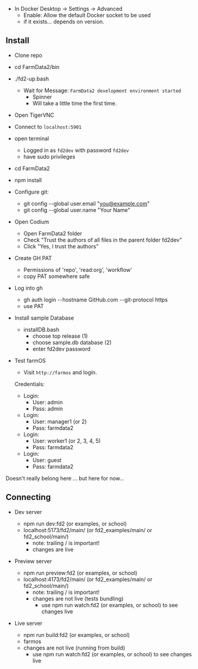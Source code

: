 - In Docker Desktop -> Settings -> Advanced
  - Enable: Allow the default Docker socket to be used
  - if it exists... depends on version.


## Install

- Clone repo
- cd FarmData2/bin
- ./fd2-up.bash
  - Wait for Message: `FarmData2 development environment started`
    - Spinner
    - Will take a little time the first time.
- Open TigerVNC
- Connect to `localhost:5901`
- open terminal
  - Logged in as `fd2dev` with password `fd2dev`
  - have sudo privileges
- cd FarmData2
- npm install
- Configure git:
  - git config --global user.email "you@example.com"
  - git config --global user.name "Your Name"
- Open Codium
  - Open FarmData2 folder
  - Check "Trust the authors of all files in the parent folder fd2dev"
  - Click "Yes, I trust the authors"
- Create GH PAT
  - Permissions of 'repo', 'read:org', 'workflow'
  - copy PAT somewhere safe
- Log into gh
  - gh auth login --hostname GitHub.com --git-protocol https
  - use PAT
- Install sample Database
  - installDB.bash
    - choose top release (1)
    - choose sample.db database (2)
    - enter fd2dev password

- Test farmOS
  - Visit `http://farmos` and login.

  Credentials:
  - Login:
    - User: admin
    - Pass: admin
  - Login:
    - User: manager1 (or 2)
    - Pass: farmdata2
  - Login:
    - User: worker1 (or 2, 3, 4, 5)
    - Pass: farmdata2
  - Login:
    - User: guest
    - Pass: farmdata2





Doesn't really belong here ... but here for now...
## Connecting

- Dev server
  - npm run dev:fd2  (or examples, or school)
  - localhost:5173/fd2/main/  (or fd2_examples/main/ or fd2_school/main/)
    - note: trailing / is important!
    - changes are live

- Preview server
  - npm run preview:fd2 (or examples, or school)
  - localhost:4173/fd2/main/ (or fd2_examples/main/ or fd2_school/main/)
    - note: trailing / is important!
    - changes are not live (tests bundling)
      - use npm run watch:fd2 (or examples, or school) to see changes live

- Live server
  - npm run build:fd2 (or examples, or school)
  - farmos
  - changes are not live (running from build)
    - use npm run watch:fd2 (or examples, or school) to see changes live